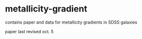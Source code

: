 metallicity-gradient
====================

contains paper and data for metallicity gradients in SDSS galaxies

paper last revised oct. 5
